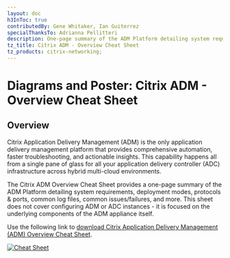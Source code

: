 ```yaml
---
layout: doc
h3InToc: true
contributedBy: Gene Whitaker, Ian Guiterrez
specialThanksTo: Adrianna Pellitteri
description: One-page summary of the ADM Platform detailing system requirements, deployment modes, protocols and ports, common log files, common issues/failures, and more.
tz_title: Citrix ADM - Overview Cheat Sheet
tz_products: citrix-networking;
---
```

# Diagrams and Poster: Citrix ADM - Overview Cheat Sheet

## Overview

Citrix Application Delivery Management (ADM) is the only application delivery management platform that provides comprehensive automation, faster troubleshooting, and actionable insights. This capability happens all from a single pane of glass for all your application delivery controller (ADC) infrastructure across hybrid multi-cloud environments.

The Citrix ADM Overview Cheat Sheet provides a one-page summary of the ADM Platform detailing system requirements, deployment modes, protocols & ports, common log files, common issues/failures, and more. This sheet does not cover configuring ADM or ADC instances - it is focused on the underlying components of the ADM appliance itself.

Use the following link to [download Citrix Application Delivery Management (ADM) Overview Cheat Sheet](/en-us/tech-zone/learn/downloads/diagrams-posters_cheat-sheet-adm.pdf).

[![Cheat Sheet](/en-us/tech-zone/learn/media/diagrams-posters_cheat-sheet-adm_1.png)](/en-us/tech-zone/learn/downloads/diagrams-posters_cheat-sheet-adm.pdf)
